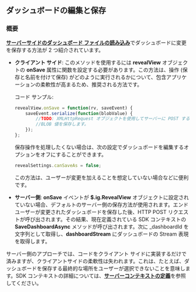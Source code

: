 ## ダッシュボードの編集と保存

### 概要

[**サーバーサイドのダッシュボード ファイルの読み込み**](../../web-sdk/using-the-server-sdk/loading-dashboards-server-we.html)でダッシュ​​ボードに変更を保存する方法が 2 つ紹介されています。

  - **クライアント サイド**: このメソッドを使用するには __revealView__ オブジェクトの __onSave__ 属性に関数を設定する必要があります。この方法は、操作 (保存と名前を付けて保存) がどのように実行されるかについて、包含アプリケーションの柔軟性が高まるため、推奨される方法です。

    コード サンプル:

    ``` js
    revealView.onSave = function(rv, saveEvent) {
        saveEvent.serialize(function(blobValue) {
            //TODO: XMLHttpRequest オブジェクトを使用してサーバーに POST するなど、
            //BLOB 値を保存します。
        });
    };
    ```

    保存操作を処理したくない場合は、次の設定でダッシュボードを編集するオプションをオフにすることができます。

    ``` js
    revealSettings.canSaveAs = false;
    ```

    この方法は、ユーザーが変更を加えることを想定していない場合などに便利です。

  - **サーバー側**: __onSave__ イベントが __$.ig.RevealView__ オブジェクトに設定されていない場合、デフォルトのサーバー側の保存方法が使用されます。エンドユーザーが変更されたダッシュボードを保存した後、HTTP POST リクエストが呼び出されます。その結果、現在定義されている SDK コンテキストの __SaveDashboardAsync__ メソッドが呼び出されます。次に \_dashboardId を文字列として取得し、**dashboardStream** にダッシュボードの Stream 表現を取得します。

  サーバー側のアプローチでは、コードをクライアント サイドに実装するだけで済みますが、クライアントサイドの柔軟性は失われます。これは、たとえば、ダッシュボードを保存する最終的な場所をユーザーが選択できないことを意味します。SDK コンテキストの詳細については、[**サーバーコンテキストの定義**](../../general/setup-configuration-web.html#defining-server-context)を参照してください。
